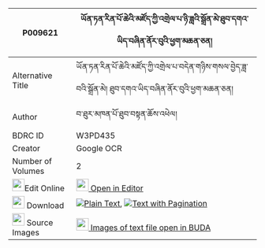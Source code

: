 |P009621|ཡོན་ཏན་རིན་པོ་ཆེའི་མཛོད་ཀྱི་འགྲེལ་པ་ཉི་ཟླའི་སྒྲོན་མེ་ཐུབ་དགའ་ཡིད་བཞིན་ནོར་བུའི་ཕྱག་མཆན་ཅན། 
| --- | --- 
|Alternative Title |ཡོན་ཏན་རིན་པོ་ཆེའི་མཛོད་ཀྱི་འགྲེལ་པ་བདེན་གཉིས་གསལ་བྱེད་ཟླ་བའི་སྒྲོན་མེ། ཐུབ་དགའ་ཡིད་བཞིན་ནོར་བུའི་ཕྱག་མཆན་ཅན།
|Author| བ་ཐུར་མཁན་པོ་ཐུབ་བསྟན་ཆོས་འཕེལ།
|BDRC ID | W3PD435
|Creator | Google OCR
|Number of Volumes| 2
|<img width="25" src="https://img.icons8.com/color/25/000000/edit-property.png">Edit Online| [<img width="25" src="https://avatars.githubusercontent.com/u/45091458?s=200&v=4"> Open in Editor](http://editor.openpecha.org/P009621)
|<img width="25" src="https://img.icons8.com/fluent/48/000000/download-2.png"/>  Download | [![](https://img.icons8.com/color/20/000000/txt.png)Plain Text](https://github.com/Openpecha/P009621/releases/download/v1/yonten_rinpoche_i_dzo_kyi_drel_plain_P009621.zip), [![](https://img.icons8.com/color/20/000000/txt.png)Text with Pagination](https://github.com/Openpecha/P009621/releases/download/v1/yonten_rinpoche_i_dzo_kyi_drel_pages_P009621.zip)
|<img width="25" src="https://img.icons8.com/plasticine/100/000000/pictures-folder.png"/>  Source Images | [<img width="25" src="https://library.bdrc.io/icons/BUDA-small.svg"> Images of text file open in BUDA](https://library.bdrc.io/show/bdr:W3PD435)